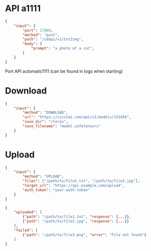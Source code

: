 # API a1111

```json
{
    "input": {
        "port": 17860,
        "method": "post",
        "path": "/sdapi/v1/txt2img",
        "body": {
            "prompt": "a photo of a cat",
        }
    }
}
```
Port API automatic1111 (can be found in logs when starting)

# Download

```json
{
    "input": {
        "method": "DOWNLOAD",
        "url": "https://civitai.com/api/v1/models/123456",
        "save_dir": "/loras",
        "save_filename": "model.safetensors"
    }
}
```

# Upload

```json
{
    "input": {
        "method": "UPLOAD",
        "files": ["/path/to/file1.txt", "/path/to/file2.jpg"],
        "target_url": "https://api.example.com/upload",
        "auth_token": "your-auth-token"
    }
}
```

```json
{
    "uploaded": [
        {"path": "/path/to/file1.txt", "response": {...}},
        {"path": "/path/to/file2.jpg", "response": {...}}
    ],
    "failed": [
        {"path": "/path/to/file3.png", "error": "File not found"}
    ]
}
```